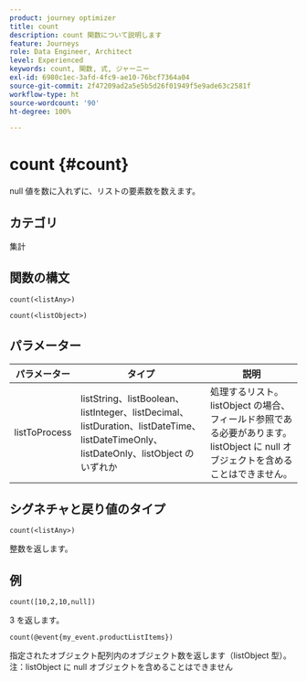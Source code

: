```yaml
---
product: journey optimizer
title: count
description: count 関数について説明します
feature: Journeys
role: Data Engineer, Architect
level: Experienced
keywords: count, 関数, 式, ジャーニー
exl-id: 6980c1ec-3afd-4fc9-ae10-76bcf7364a04
source-git-commit: 2f47209ad2a5e5b5d26f01949f5e9ade63c2581f
workflow-type: ht
source-wordcount: '90'
ht-degree: 100%

---
```


# count {#count}

null 値を数に入れずに、リストの要素数を数えます。

## カテゴリ

集計

## 関数の構文

`count(<listAny>)`

`count(<listObject>)`

## パラメーター

| パラメーター | タイプ | 説明 |
|-----------|------------------|------------------|
| listToProcess | listString、listBoolean、listInteger、listDecimal、listDuration、listDateTime、listDateTimeOnly、listDateOnly、listObject のいずれか | 処理するリスト。listObject の場合、フィールド参照である必要があります。listObject に null オブジェクトを含めることはできません。 |

## シグネチャと戻り値のタイプ

`count(<listAny>)`

整数を返します。

## 例

`count([10,2,10,null])`

3 を返します。

`count(@event{my_event.productListItems})`

指定されたオブジェクト配列内のオブジェクト数を返します（listObject 型）。注：listObject に null オブジェクトを含めることはできません
